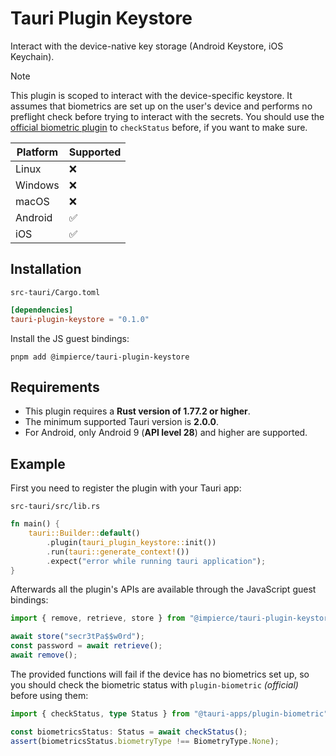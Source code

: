 # Tauri Plugin Keystore

Interact with the device-native key storage (Android Keystore, iOS Keychain).

> [!NOTE]  
> This plugin is scoped to interact with the device-specific keystore. It assumes that biometrics are set up on the user's device and performs no preflight check before trying to interact with the secrets. You should use the [official biometric plugin](https://github.com/tauri-apps/plugins-workspace/tree/v2/plugins/biometric) to `checkStatus` before, if you want to make sure.

| Platform | Supported |
| -------- | --------- |
| Linux    | ❌        |
| Windows  | ❌        |
| macOS    | ❌        |
| Android  | ✅        |
| iOS      | ✅        |

## Installation

`src-tauri/Cargo.toml`

```toml
[dependencies]
tauri-plugin-keystore = "0.1.0"
```

Install the JS guest bindings:

```shell
pnpm add @impierce/tauri-plugin-keystore
```

## Requirements

- This plugin requires a **Rust version of 1.77.2 or higher**.
- The minimum supported Tauri version is **2.0.0**.
- For Android, only Android 9 (**API level 28**) and higher are supported.

## Example

First you need to register the plugin with your Tauri app:

`src-tauri/src/lib.rs`

```rust
fn main() {
    tauri::Builder::default()
        .plugin(tauri_plugin_keystore::init())
        .run(tauri::generate_context!())
        .expect("error while running tauri application");
}
```

Afterwards all the plugin's APIs are available through the JavaScript guest bindings:

```typescript
import { remove, retrieve, store } from "@impierce/tauri-plugin-keystore";

await store("secr3tPa$$w0rd");
const password = await retrieve();
await remove();
```

The provided functions will fail if the device has no biometrics set up, so you should check the biometric status with `plugin-biometric` _(official)_ before using them:

```typescript
import { checkStatus, type Status } from "@tauri-apps/plugin-biometric";

const biometricsStatus: Status = await checkStatus();
assert(biometricsStatus.biometryType !== BiometryType.None);
```
